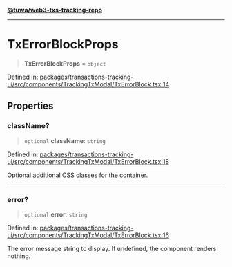 [**@tuwa/web3-txs-tracking-repo**](../../../README.md)

***

# TxErrorBlockProps

> **TxErrorBlockProps** = `object`

Defined in: [packages/transactions-tracking-ui/src/components/TrackingTxModal/TxErrorBlock.tsx:14](https://github.com/TuwaIO/web3-transactions-tracking/blob/2268c81697cf1615c35dcbaf3ea349b793946511/packages/transactions-tracking-ui/src/components/TrackingTxModal/TxErrorBlock.tsx#L14)

## Properties

### className?

> `optional` **className**: `string`

Defined in: [packages/transactions-tracking-ui/src/components/TrackingTxModal/TxErrorBlock.tsx:18](https://github.com/TuwaIO/web3-transactions-tracking/blob/2268c81697cf1615c35dcbaf3ea349b793946511/packages/transactions-tracking-ui/src/components/TrackingTxModal/TxErrorBlock.tsx#L18)

Optional additional CSS classes for the container.

***

### error?

> `optional` **error**: `string`

Defined in: [packages/transactions-tracking-ui/src/components/TrackingTxModal/TxErrorBlock.tsx:16](https://github.com/TuwaIO/web3-transactions-tracking/blob/2268c81697cf1615c35dcbaf3ea349b793946511/packages/transactions-tracking-ui/src/components/TrackingTxModal/TxErrorBlock.tsx#L16)

The error message string to display. If undefined, the component renders nothing.
